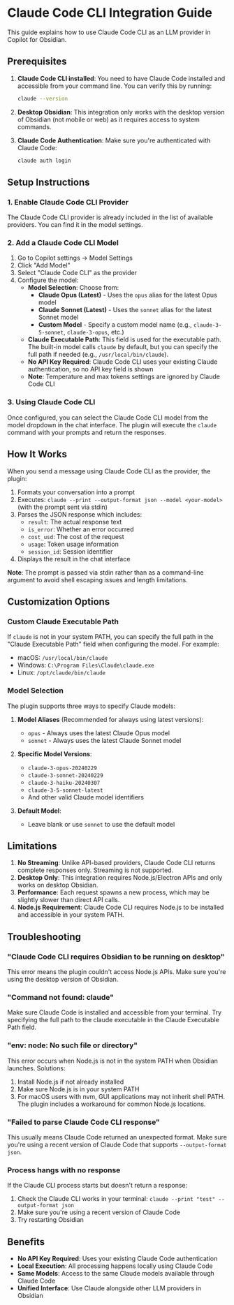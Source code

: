 # Claude Code CLI Integration Guide

This guide explains how to use Claude Code CLI as an LLM provider in Copilot for Obsidian.

## Prerequisites

1. **Claude Code CLI installed**: You need to have Claude Code installed and accessible from your command line. You can verify this by running:

   ```bash
   claude --version
   ```

2. **Desktop Obsidian**: This integration only works with the desktop version of Obsidian (not mobile or web) as it requires access to system commands.

3. **Claude Code Authentication**: Make sure you're authenticated with Claude Code:
   ```bash
   claude auth login
   ```

## Setup Instructions

### 1. Enable Claude Code CLI Provider

The Claude Code CLI provider is already included in the list of available providers. You can find it in the model settings.

### 2. Add a Claude Code CLI Model

1. Go to Copilot settings → Model Settings
2. Click "Add Model"
3. Select "Claude Code CLI" as the provider
4. Configure the model:
   - **Model Selection**: Choose from:
     - **Claude Opus (Latest)** - Uses the `opus` alias for the latest Opus model
     - **Claude Sonnet (Latest)** - Uses the `sonnet` alias for the latest Sonnet model
     - **Custom Model** - Specify a custom model name (e.g., `claude-3-5-sonnet`, `claude-3-opus`, etc.)
   - **Claude Executable Path**: This field is used for the executable path.
     The built-in model calls `claude` by default, but you can specify the full
     path if needed (e.g., `/usr/local/bin/claude`).
   - **No API Key Required**: Claude Code CLI uses your existing Claude authentication, so no API key field is shown
   - **Note**: Temperature and max tokens settings are ignored by Claude Code CLI

### 3. Using Claude Code CLI

Once configured, you can select the Claude Code CLI model from the model dropdown in the chat interface. The plugin will execute the `claude` command with your prompts and return the responses.

## How It Works

When you send a message using Claude Code CLI as the provider, the plugin:

1. Formats your conversation into a prompt
2. Executes: `claude --print --output-format json --model <your-model>` (with the prompt sent via stdin)
3. Parses the JSON response which includes:
   - `result`: The actual response text
   - `is_error`: Whether an error occurred
   - `cost_usd`: The cost of the request
   - `usage`: Token usage information
   - `session_id`: Session identifier
4. Displays the result in the chat interface

**Note**: The prompt is passed via stdin rather than as a command-line argument to avoid shell escaping issues and length limitations.

## Customization Options

### Custom Claude Executable Path

If `claude` is not in your system PATH, you can specify the full path in the "Claude Executable Path" field when configuring the model. For example:

- macOS: `/usr/local/bin/claude`
- Windows: `C:\Program Files\Claude\claude.exe`
- Linux: `/opt/claude/bin/claude`

### Model Selection

The plugin supports three ways to specify Claude models:

1. **Model Aliases** (Recommended for always using latest versions):

   - `opus` - Always uses the latest Claude Opus model
   - `sonnet` - Always uses the latest Claude Sonnet model

2. **Specific Model Versions**:

   - `claude-3-opus-20240229`
   - `claude-3-sonnet-20240229`
   - `claude-3-haiku-20240307`
   - `claude-3-5-sonnet-latest`
   - And other valid Claude model identifiers

3. **Default Model**:
   - Leave blank or use `sonnet` to use the default model

## Limitations

1. **No Streaming**: Unlike API-based providers, Claude Code CLI returns complete responses only. Streaming is not supported.
2. **Desktop Only**: This integration requires Node.js/Electron APIs and only works on desktop Obsidian.
3. **Performance**: Each request spawns a new process, which may be slightly slower than direct API calls.
4. **Node.js Requirement**: Claude Code CLI requires Node.js to be installed and accessible in your system PATH.

## Troubleshooting

### "Claude Code CLI requires Obsidian to be running on desktop"

This error means the plugin couldn't access Node.js APIs. Make sure you're using the desktop version of Obsidian.

### "Command not found: claude"

Make sure Claude Code is installed and accessible from your terminal. Try specifying the full path to the claude executable in the Claude Executable Path field.

### "env: node: No such file or directory"

This error occurs when Node.js is not in the system PATH when Obsidian launches. Solutions:

1. Install Node.js if not already installed
2. Make sure Node.js is in your system PATH
3. For macOS users with nvm, GUI applications may not inherit shell PATH. The plugin includes a workaround for common Node.js locations.

### "Failed to parse Claude Code CLI response"

This usually means Claude Code returned an unexpected format. Make sure you're using a recent version of Claude Code that supports `--output-format json`.

### Process hangs with no response

If the Claude CLI process starts but doesn't return a response:

1. Check the Claude CLI works in your terminal: `claude --print "test" --output-format json`
2. Make sure you're using a recent version of Claude Code
3. Try restarting Obsidian

## Benefits

- **No API Key Required**: Uses your existing Claude Code authentication
- **Local Execution**: All processing happens locally using Claude Code
- **Same Models**: Access to the same Claude models available through Claude Code
- **Unified Interface**: Use Claude alongside other LLM providers in Obsidian
